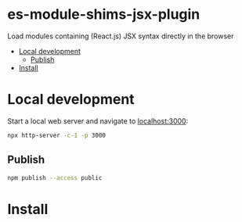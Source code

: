 # es-module-shims-jsx-plugin

Load modules containing (React.js) JSX syntax directly in the browser

<!-- START doctoc generated TOC please keep comment here to allow auto update -->
<!-- DON'T EDIT THIS SECTION, INSTEAD RE-RUN doctoc TO UPDATE -->

- [Local development](#local-development)
  - [Publish](#publish)
- [Install](#install)

<!-- END doctoc generated TOC please keep comment here to allow auto update -->


# Local development
Start a local web server and navigate to [localhost:3000](http://localhost:3000):

```sh
npx http-server -c-1 -p 3000
```

## Publish
```sh
npm publish --access public
```

# Install

